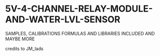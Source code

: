 # 5V-4-CHANNEL-RELAY-MODULE-AND-WATER-LVL-SENSOR
SAMPLES, CALIBRATIONS FORMULAS AND LIBRARIES INCLUDED AND MAYBE MORE

credits to JM_lads

